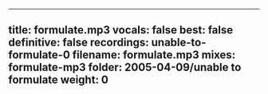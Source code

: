
---
title: formulate.mp3
vocals: false
best: false
definitive: false
recordings: unable-to-formulate-0
filename: formulate.mp3
mixes: formulate-mp3
folder: 2005-04-09/unable to formulate
weight: 0
---
